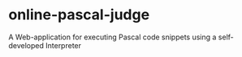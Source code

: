 # online-pascal-judge
A Web-application for executing Pascal code snippets using a self-developed Interpreter
